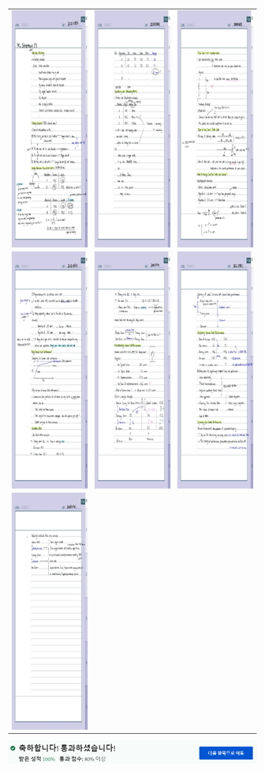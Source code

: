 
<table>
  
  <tr>
    <td><img src="https://github.com/yelim421/2021-google-ml-bootcamp/blob/891f4ed6ea391f1b51c0a9f19bcbc676dbfbe32e/coursera/08ML%20Strategy(1)(Week%205)/8-1.jpg" width=310 height=480></td>
    <td><img src="https://github.com/yelim421/2021-google-ml-bootcamp/blob/891f4ed6ea391f1b51c0a9f19bcbc676dbfbe32e/coursera/08ML%20Strategy(1)(Week%205)/8-2.jpg" width=310 height=480></td>
    <td><img src="https://github.com/yelim421/2021-google-ml-bootcamp/blob/891f4ed6ea391f1b51c0a9f19bcbc676dbfbe32e/coursera/08ML%20Strategy(1)(Week%205)/8-3.jpg" width=310 height=480></td>
  </tr>
  
  <tr>
    <td><img src="https://github.com/yelim421/2021-google-ml-bootcamp/blob/891f4ed6ea391f1b51c0a9f19bcbc676dbfbe32e/coursera/08ML%20Strategy(1)(Week%205)/8-4.jpg" width=310 height=480></td>
    <td><img src="https://github.com/yelim421/2021-google-ml-bootcamp/blob/891f4ed6ea391f1b51c0a9f19bcbc676dbfbe32e/coursera/08ML%20Strategy(1)(Week%205)/8-5.jpg" width=310 height=480></td>
    <td><img src="https://github.com/yelim421/2021-google-ml-bootcamp/blob/891f4ed6ea391f1b51c0a9f19bcbc676dbfbe32e/coursera/08ML%20Strategy(1)(Week%205)/8-6.jpg" width=310 height=480></td>
  </tr>
  
   <tr>
    <td><img src="https://github.com/yelim421/2021-google-ml-bootcamp/blob/891f4ed6ea391f1b51c0a9f19bcbc676dbfbe32e/coursera/08ML%20Strategy(1)(Week%205)/8-7.jpg" width=310 height=480></td>
 
  </tr>
  
 </table>
 <td><img src="https://github.com/yelim421/2021-google-ml-bootcamp/blob/1160c72ff264c8bdaa1744713cb8759dea71eb57/coursera/06Optimization%20Algorithms(Week4)/week6.PNG"></td>


